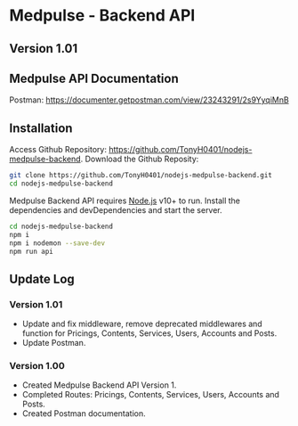 # Medpulse - Backend  API
## Version 1.01

## Medpulse API Documentation
Postman: https://documenter.getpostman.com/view/23243291/2s9YyqiMnB

## Installation
Access Github Repository: https://github.com/TonyH0401/nodejs-medpulse-backend.
Download the Github Reposity:
```sh
git clone https://github.com/TonyH0401/nodejs-medpulse-backend.git
cd nodejs-medpulse-backend
```

Medpulse Backend API requires [Node.js](https://nodejs.org/) v10+ to run.
Install the dependencies and devDependencies and start the server.
```sh
cd nodejs-medpulse-backend
npm i
npm i nodemon --save-dev
npm run api
```

## Update Log
### Version 1.01
* Update and fix middleware, remove deprecated middlewares and function for Pricings, Contents, Services, Users, Accounts and Posts.
* Update Postman.
### Version 1.00
* Created Medpulse Backend API Version 1.
* Completed Routes: Pricings, Contents, Services, Users, Accounts and Posts.
* Created Postman documentation.